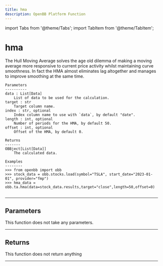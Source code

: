 ```yaml
---
title: hma
description: OpenBB Platform Function
---
```


import Tabs from '@theme/Tabs';
import TabItem from '@theme/TabItem';

# hma

The Hull Moving Average solves the age old dilemma of making a moving average
    more responsive to current price activity whilst maintaining curve smoothness.
    In fact the HMA almost eliminates lag altogether and manages to improve smoothing
    at the same time.

    Parameters
    ----------
    data : List[Data]
        List of data to be used for the calculation.
    target : str
        Target column name.
    index : str, optional
        Index column name to use with `data`, by default "date".
    length : int, optional
        Number of periods for the HMA, by default 50.
    offset : int, optional
        Offset of the HMA, by default 0.

    Returns
    -------
    OBBject[List[Data]]
        The calculated data.

    Examples
    --------
    >>> from openbb import obb
    >>> stock_data = obb.stocks.load(symbol="TSLA", start_date="2023-01-01", provider="fmp")
    >>> hma_data = obb.ta.hma(data=stock_data.results,target="close",length=50,offset=0)

```python wordwrap

```

---

## Parameters

This function does not take any parameters.

---

## Returns

This function does not return anything

---

